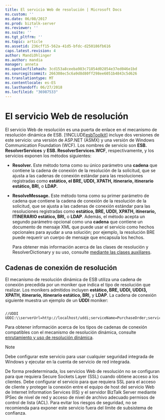 ```yaml
---
title: El servicio Web de resolución | Microsoft Docs
ms.custom: ''
ms.date: 06/08/2017
ms.prod: biztalk-server
ms.reviewer: ''
ms.suite: ''
ms.tgt_pltfrm: ''
ms.topic: article
ms.assetid: 236cff15-562a-41d5-bfdc-d250186fb616
caps.latest.revision: 4
author: MandiOhlinger
ms.author: mandia
manager: anneta
ms.openlocfilehash: 3cd153a8ceeba983c71854d02854e37ed046e1bd
ms.sourcegitcommit: 266308ec5c6a9d8d80ff298ee6051b4843c5d626
ms.translationtype: MT
ms.contentlocale: es-ES
ms.lasthandoff: 06/27/2018
ms.locfileid: "36987533"
---
```

# <a name="the-resolver-web-service"></a>El servicio Web de resolución
El servicio Web de resolución es una puerta de enlace en el mecanismo de resolución dinámica de ESB. [!INCLUDE[esbToolkit](../includes/esbtoolkit-md.md)] incluye dos versiones de este servicio: una versión de ASP.NET (ASMX) y una versión de Windows Communication Foundation (WCF). Los nombres de servicio son **ESB. ResolverServices** y **ESB. ResolverServices.WCF**, respectivamente, y los servicios exponen los métodos siguientes:  
  
- **Resolver.** Este método toma como su único parámetro una **cadena** que contiene la cadena de conexión de la resolución de la solicitud, que se ajusta a las cadenas de conexión estándar para las resoluciones registradas como **estático, el BRE, UDDI, XPATH, itinerario, itinerario estático, BRI,** o **LDAP.**  
  
- **ResolveMessage.** Este método toma como su primer parámetro de cadena que contiene la cadena de conexión de la resolución de la solicitud, que se ajusta a las cadenas de conexión estándar para las resoluciones registradas como **estático, BRE, UDDI, XPATH, itinerario, ITINERARIO estático, BRI,** o **LDAP**. Además, el método acepta un segundo parámetro opcional como una **cadena** que contiene un documento de mensaje XML que puede usar el servicio como hechos opcionales para ayudar a una solución; por ejemplo, la resolución BRE puede requerir un cuerpo de mensaje que encapsula los hechos.  
  
  Para obtener más información acerca de las clases de resolución y ResolverDictionary y su uso, consulte [mediante las clases auxiliares](../esb-toolkit/using-the-helper-classes.md).  
  
## <a name="resolver-connection-strings"></a>Cadenas de conexión de resolución  
 El mecanismo de resolución dinámica de ESB utiliza una cadena de conexión precedida por un moniker que indica el tipo de resolución que realizar. Los monikers admitidos incluyen **estático, BRE, UDDI, UDDI3, XPATH, itinerario, itinerario estático, BRI,** y **LDAP**. La cadena de conexión siguiente muestra un ejemplo de un **UDDI** moniker:  
  
```  
  
//UDDI  
UDDI:\\serverUrl=http://localhost/uddi;serviceName=PurchaseOrder;serviceProvider=Microsoft.Practices.ESB  
```  
  
 Para obtener información acerca de los tipos de cadenas de conexión compatibles con el mecanismo de resolución dinámica, consulte [enrutamiento y uso de resolución dinámica](../esb-toolkit/using-dynamic-resolution-and-routing.md).  
  
> [!NOTE]
>  Debe configurar este servicio para usar cualquier seguridad integrada de Windows y ejecutar en la cuenta de servicio de red integrada.  
>   
>  De forma predeterminada, los servicios Web de resolución no se configuran para que requiera Secure Sockets Layer (SSL) cuando obtiene acceso a los clientes. Debe configurar el servicio para que requiera SSL para el acceso de cliente y proteger la conexión entre el equipo de host del servicio Web de Internet Information Services (IIS) y el servidor BizTalk Server mediante IPSec de nivel de red y acceso de nivel de archivo adecuado permisos de control de lista (ACL). Para evitar los riesgos de seguridad, no se recomienda para exponer este servicio fuera del límite de subsistema de confianza.